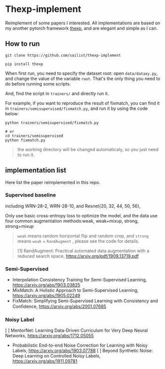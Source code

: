 # Thexp-implement

Reimplement of some papers I interested. All implementations are based on my another pytorch framework [thexp](https://github.com/sailist/thexp), and  are elegant and simple as I can.

## How to run
```
git clone https://github.com/sailist/thexp-implement
```

```
pip install thexp
```

When first run, you need to specify the dataset root: open `data/dataxy.py`, and change the value of the variable `root`. That's the only thing you need to do before running some scripts.  

And, find the script in `trainers/` and directly run it.

For example, if you want to reproduce the result of fixmatch, you can find it in `trainers/semisupervised/fixmatch.py`, and run it by using the code below:
```
python trainers/semisupervised/fixmatch.py

# or
cd trainers/semisupervised
python fixmatch.py
``` 

> the working directory will be changed automaticaly, so you just need to run it.

## implementation list

Here list the paper reimplemented in this repo.
### Supervised baseline
including WRN-28-2, WRN-28-10, and Resnet{20, 32, 44, 50, 56},

Only use basic cross-entropy loss to optimize the model, and the data use four common augmentation methods:weak, weak+mixup, strong, strong+mixup

> `weak` means random horizontal flip and random crop, and `strong` means `weak` + `RandAugment` , please see the code for details.

> [1] RandAugment: Practical automated data augmentation
  with a reduced search space, https://arxiv.org/pdf/1909.13719.pdf

### Semi-Supervised
 - Interpolation Consistency Training for Semi-Supervised Learning, https://arxiv.org/abs/1903.03825
 - MixMatch: A Holistic Approach to Semi-Supervised Learning, https://arxiv.org/abs/1905.02249
 - FixMatch: Simplifying Semi-Supervised Learning with Consistency and Conﬁdence, https://arxiv.org/abs/2001.07685


### Noisy Label
 
 [ ] MentorNet: Learning Data-Driven Curriculum for Very Deep Neural Networks, https://arxiv.org/abs/1712.05055
 - Probabilistic End-to-end Noise Correction for Learning with Noisy Labels, https://arxiv.org/abs/1903.07788
 [ ] Beyond Synthetic Noise: Deep Learning on Controlled Noisy Labels, https://arxiv.org/abs/1911.09781
 